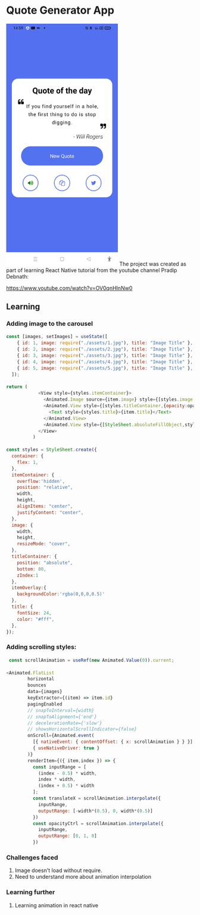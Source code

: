 # Quote Generator App

<img width="300px" src="quote-generator-screenshot.jpg" alt="image_name png" />
The project was created as part of learning React Native tutorial from the youtube channel 
Pradip Debnath:

https://www.youtube.com/watch?v=OV0qnHInNw0

## Learning

### Adding image to the carousel
```js
const [images, setImages] = useState([
    { id: 1, image: require("./assets/1.jpg"), title: "Image Title" },
    { id: 2, image: require("./assets/2.jpg"), title: "Image Title" },
    { id: 3, image: require("./assets/3.jpg"), title: "Image Title" },
    { id: 4, image: require("./assets/4.jpg"), title: "Image Title" },
    { id: 5, image: require("./assets/5.jpg"), title: "Image Title" },
  ]);

return (
            <View style={styles.itemContainer}>
              <Animated.Image source={item.image} style={[styles.image,{transform:[{translateX}]}]} />
              <Animated.View style={[styles.titleContainer,{opacity:opacityCtrl}]}>
                <Text style={styles.title}>{item.title}</Text>
              </Animated.View>
              <Animated.View style={[StyleSheet.absoluteFillObject,styles.itemOverlay]}/>
            </View>
          )

const styles = StyleSheet.create({
  container: {
    flex: 1,
  },
  itemContainer: {
    overflow:'hidden',
    position: "relative",
    width,
    height,
    alignItems: "center",
    justifyContent: "center",
  },
  image: {
    width,
    height,
    resizeMode: "cover",
  },
  titleContainer: {
    position: "absolute",
    bottom: 80,
    zIndex:1
  },
  itemOverlay:{
    backgroundColor:'rgba(0,0,0,0.5)'
  },
  title: {
    fontSize: 24,
    color: "#fff",
  },
});

```

### Adding scrolling styles:

```js
 const scrollAnimation = useRef(new Animated.Value(0)).current;

<Animated.FlatList
        horizontal
        bounces
        data={images}
        keyExtractor={(item) => item.id}
        pagingEnabled
        // snapToInterval={width}
        // snapToAlignment={'end'}
        // decelerationRate={'slow'}
        // showsHorizontalScrollIndicator={false}
        onScroll={Animated.event(
          [{ nativeEvent: { contentOffset: { x: scrollAnimation } } }],
          { useNativeDriver: true }
        )}
        renderItem={({ item,index }) => {
          const inputRange = [
            (index - 0.5) * width,
            index * width,
            (index + 0.5) * width
          ];
          const translateX = scrollAnimation.interpolate({
            inputRange,
            outputRange: [-width*(0.5), 0, width*(0.5)]
          })
          const opacityCtrl = scrollAnimation.interpolate({
            inputRange,
            outputRange: [0, 1, 0]
          })
```

### Challenges faced

1. Image doesn't load without require.
2. Need to understand more about animation interpolation

### Learning further

1. Learning animation in react native
